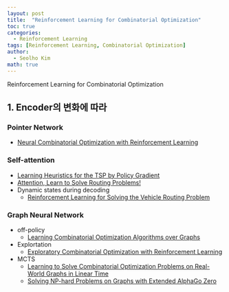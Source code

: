 ```yaml
---
layout: post
title:  "Reinforcement Learning for Combinatorial Optimization"
toc: true
categories: 
  - Reinforcement Learning 
tags: [Reinforcement Learning, Combinatorial Optimization]
author:
  - Seolho Kim
math: true
---
```

Reinforcement Learning for Combinatorial Optimization

## 1. Encoder의 변화에 따라
### Pointer Network
- [Neural Combinatorial Optimization with Reinforcement Learning](https://seolhokim.github.io/deeplearning/2021/07/26/nco/)
### Self-attention
- [Learning Heuristics for the TSP by Policy Gradient](https://seolhokim.github.io/deeplearning/2021/07/26/learning_heuristics/)
- [Attention, Learn to Solve Routing Problems!](https://seolhokim.github.io/deeplearning/2021/07/27/attention_tsp/)
- Dynamic states during decoding
  - [Reinforcement Learning for Solving the Vehicle Routing Problem](https://seolhokim.github.io/deeplearning/2021/07/27/vrp/)
### Graph Neural Network
- off-policy
  - [Learning Combinatorial Optimization Algorithms over Graphs](https://seolhokim.github.io/deeplearning/2021/07/27/s2v/)
- Explortation
  - [Exploratory Combinatorial Optimization with Reinforcement Learning](https://seolhokim.github.io/deeplearning/2021/07/29/eco_dqn/)
- MCTS
  - [Learning to Solve Combinatorial Optimization Problems on Real-World Graphs in Linear Time](https://seolhokim.github.io/deeplearning/2021/07/28/linear_tsp/)
  - [Solving NP-hard Problems on Graphs with Extended AlphaGo Zero](https://seolhokim.github.io/deeplearning/2021/07/29/alphago_zero_tsp/)
